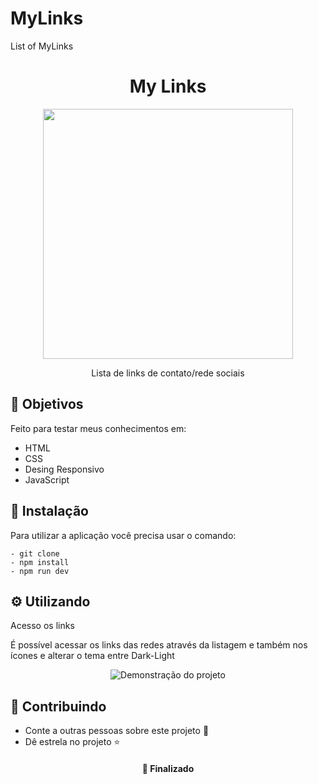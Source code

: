 # MyLinks

List of MyLinks


<h1  align="center">My Links</h1>

<div align="center">
<img height="400px" src="https://user-images.githubusercontent.com/117778237/210282147-4fb5411f-1d95-4058-be7d-70602715094c.png" />
</div>


<p align="center">Lista de links de contato/rede sociais</p>


<h2>🚀 Objetivos</h2>

<p>Feito para testar meus conhecimentos em: </p>
<ul>
  <li>HTML</li>
  <li>CSS</li>
  <li>Desing Responsivo</li>
  <li>JavaScript</li>
</ul>

<h2>🔧 Instalação</h2>

<p>Para utilizar a aplicação você precisa usar o comando: </p>

```
- git clone
- npm install
- npm run dev
```
<h2>⚙️ Utilizando</h2>

<p>Acesso os links</p>

<p>É possível acessar os links das redes através da listagem e também nos ícones e alterar o tema entre Dark-Light</p>

<div align="center">
  <img align="center" alt="Demonstração do projeto" src="https://user-images.githubusercontent.com/117778237/210282407-6e0c8196-f83d-422d-818d-5212ae6b7a8d.png"/>
</div>


<h2>🤝 Contribuindo </h2>

* Conte a outras pessoas sobre este projeto 📢
* Dê estrela no projeto ⭐️

<h4 align="center">📌 Finalizado</h4>
